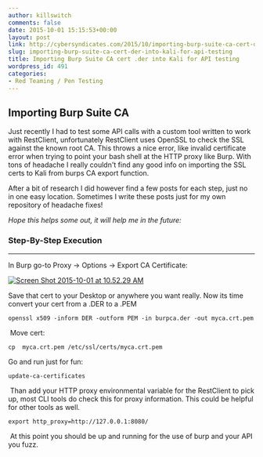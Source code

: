 ```yaml
---
author: killswitch
comments: false
date: 2015-10-01 15:15:53+00:00
layout: post
link: http://cybersyndicates.com/2015/10/importing-burp-suite-ca-cert-der-into-kali-for-api-testing/
slug: importing-burp-suite-ca-cert-der-into-kali-for-api-testing
title: Importing Burp Suite CA cert .der into Kali for API testing
wordpress_id: 491
categories:
- Red Teaming / Pen Testing
---
```


## Importing Burp Suite CA



Just recently I had to test some API calls with a custom tool written to work with RestClient, unfortunately RestClient uses OpenSSL to check the SSL against the known root CA. This throws a nice error, like invalid certificate error when trying to point your bash shell at the HTTP proxy like Burp. With tons of headache I really couldn't find any good info on importing the SSL certs to Kali from burps CA export function.

After a bit of research I did however find a few posts for each step, just no in one easy location. Sometimes I write these posts just for my own repository of headache fixes!



_Hope this helps some out, it will help me in the future:_





### Step-By-Step Execution





* * *



In Burp go-to Proxy -> Options -> Export CA Certificate:



[![Screen Shot 2015-10-01 at 10.52.29 AM](http://cybersyndicates.com/wp-content/uploads/2015/10/Screen-Shot-2015-10-01-at-10.52.29-AM.png)](http://cybersyndicates.com/wp-content/uploads/2015/10/Screen-Shot-2015-10-01-at-10.52.29-AM.png)





Save that cert to your Desktop or anywhere you want really. Now its time convert your cert from a .DER to a .PEM




    
    openssl x509 -inform DER -outform PEM -in burpca.der -out myca.crt.pem





 Move cert:




    
    cp  myca.crt.pem /etc/ssl/certs/myca.crt.pem





Go and run just for fun:




    
    update-ca-certificates





 Than add your HTTP proxy environmental variable for the RestClient to pick up, most CLI tools do check this for proxy information. This could be helpful for other tools as well.




    
    export http_proxy=http://127.0.0.1:8080/





 At this point you should be up and running for the use of burp and your API you fuzz.
